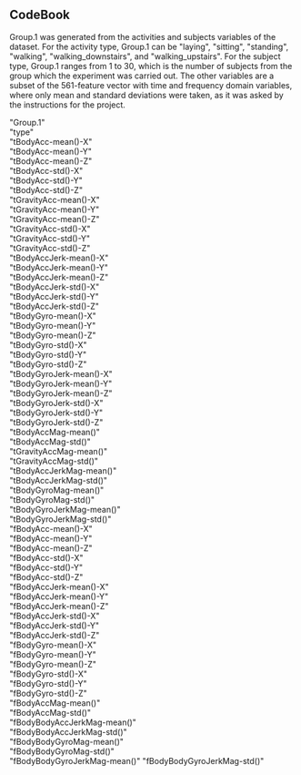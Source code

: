 ## CodeBook

Group.1 was generated from the activities and subjects variables of the dataset. For the activity type, Group.1 can be "laying", "sitting", "standing", "walking", "walking_downstairs", and "walking_upstairs". For the subject type, Group.1 ranges from 1 to 30, which is the number of subjects from the group which the experiment was carried out.
The other variables are a subset of the 561-feature vector with time and frequency domain variables, where only mean and standard deviations were taken, as it was asked by the instructions for the project.


"Group.1"                     
"type"                       
"tBodyAcc-mean()-X"           
"tBodyAcc-mean()-Y"          
"tBodyAcc-mean()-Z"           
"tBodyAcc-std()-X"           
"tBodyAcc-std()-Y"            
"tBodyAcc-std()-Z"           
"tGravityAcc-mean()-X"        
"tGravityAcc-mean()-Y"       
"tGravityAcc-mean()-Z"        
"tGravityAcc-std()-X"        
"tGravityAcc-std()-Y"         
"tGravityAcc-std()-Z"        
"tBodyAccJerk-mean()-X"       
"tBodyAccJerk-mean()-Y"      
"tBodyAccJerk-mean()-Z"       
"tBodyAccJerk-std()-X"       
"tBodyAccJerk-std()-Y"        
"tBodyAccJerk-std()-Z"       
"tBodyGyro-mean()-X"          
"tBodyGyro-mean()-Y"         
"tBodyGyro-mean()-Z"          
"tBodyGyro-std()-X"          
"tBodyGyro-std()-Y"           
"tBodyGyro-std()-Z"          
"tBodyGyroJerk-mean()-X"      
"tBodyGyroJerk-mean()-Y"     
"tBodyGyroJerk-mean()-Z"      
"tBodyGyroJerk-std()-X"      
"tBodyGyroJerk-std()-Y"       
"tBodyGyroJerk-std()-Z"      
"tBodyAccMag-mean()"          
"tBodyAccMag-std()"          
"tGravityAccMag-mean()"       
"tGravityAccMag-std()"       
"tBodyAccJerkMag-mean()"      
"tBodyAccJerkMag-std()"      
"tBodyGyroMag-mean()"         
"tBodyGyroMag-std()"         
"tBodyGyroJerkMag-mean()"     
"tBodyGyroJerkMag-std()"     
"fBodyAcc-mean()-X"           
"fBodyAcc-mean()-Y"          
"fBodyAcc-mean()-Z"           
"fBodyAcc-std()-X"           
"fBodyAcc-std()-Y"            
"fBodyAcc-std()-Z"           
"fBodyAccJerk-mean()-X"       
"fBodyAccJerk-mean()-Y"      
"fBodyAccJerk-mean()-Z"       
"fBodyAccJerk-std()-X"       
"fBodyAccJerk-std()-Y"        
"fBodyAccJerk-std()-Z"       
"fBodyGyro-mean()-X"          
"fBodyGyro-mean()-Y"         
"fBodyGyro-mean()-Z"          
"fBodyGyro-std()-X"          
"fBodyGyro-std()-Y"           
"fBodyGyro-std()-Z"          
"fBodyAccMag-mean()"          
"fBodyAccMag-std()"          
"fBodyBodyAccJerkMag-mean()"  
"fBodyBodyAccJerkMag-std()"  
"fBodyBodyGyroMag-mean()"     
"fBodyBodyGyroMag-std()"     
"fBodyBodyGyroJerkMag-mean()"
"fBodyBodyGyroJerkMag-std()" 
